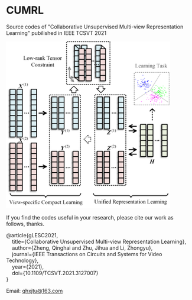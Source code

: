 # CUMRL
Source codes of "Collaborative Unsupervised Multi-view Representation Learning" pubilished in IEEE TCSVT 2021

<img src="./CUMRL_Framework.png" width="88%">

If you find the codes useful in your research, please cite our work as follows, thanks.

@article\{gLESC2021,<br/>
      &nbsp;&nbsp;&nbsp;&nbsp;title=\{Collaborative Unsupervised Multi-view Representation Learning\},<br/>
      &nbsp;&nbsp;&nbsp;&nbsp;author=\{Zheng, Qinghai and Zhu, Jihua and Li, Zhongyu\},<br/>
      &nbsp;&nbsp;&nbsp;&nbsp;journal=\{IEEE Transactions on Circuits and Systems for Video Technology\},<br/>
      &nbsp;&nbsp;&nbsp;&nbsp;year=\{2021\},<br/>
      &nbsp;&nbsp;&nbsp;&nbsp;doi=\{10.1109/TCSVT.2021.3127007\}<br/>
\}<br/>

Email: qhxjtu@163.com

